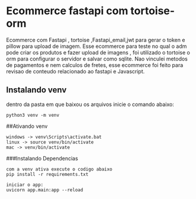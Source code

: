 <h1>Ecommerce fastapi com tortoise-orm</h1>

<p>Ecommerce com Fastapi , tortoise ,Fastapi_email,jwt para gerar o token e pillow para upload de imagem.
Esse ecommerce para teste no qual o adm pode criar os produtos e fazer upload de imagens , foi utilizado
o tortoise o orm para configurar o servidor e salvar como sqlite. Nao vinculei metodos de pagamentos e nem
calculos de fretes, esse ecommerce foi feito para revisao de conteudo relacionado ao fastapi e Javascript.</p>


<h2>Instalando venv</h2>
<p>dentro da pasta em que baixou os arquivos
inicie o comando abaixo:</p>

```
python3 venv -m venv 
```

##Ativando venv
```
windows -> venv\Scripts\activate.bat
linux -> source venv/bin/activate
mac -> venv/bin/activate
```
###Instalando Dependencias
```
com a venv ativa execute o codigo abaixo
pip install -r requirements.txt
```
```
iniciar o app:
uvicorn app.main:app --reload
```
